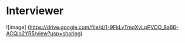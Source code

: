 # Interviewer


![image] (https://drive.google.com/file/d/1-9FkLvTmqXyLpPVDO_8a66-ACQlo2YR5/view?usp=sharing)

